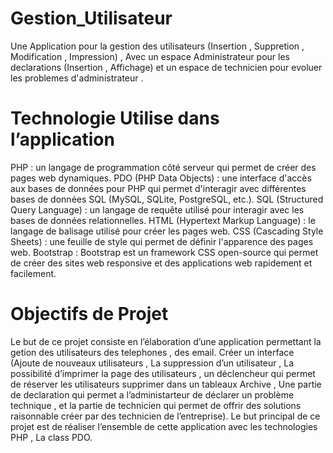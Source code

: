 # Gestion_Utilisateur
Une Application pour la gestion des utilisateurs (Insertion , Suppretion , Modification , Impression) , Avec un espace Administrateur pour les declarations (Insertion , Affichage) et un espace de technicien pour evoluer les problemes d'administrateur .

# Technologie Utilise dans l’application
PHP : un langage de programmation côté serveur qui permet de créer des pages web dynamiques.
PDO (PHP Data Objects) : une interface d'accès aux bases de données pour PHP qui permet d'interagir avec différentes bases de données SQL (MySQL, SQLite,            PostgreSQL, etc.).
SQL (Structured Query Language) : un langage de requête utilisé pour interagir avec les bases de données relationnelles.
HTML (Hypertext Markup Language) : le langage de balisage utilisé pour créer les pages web.
CSS (Cascading Style Sheets) : une feuille de style qui permet de définir l'apparence des pages web.
Bootstrap : Bootstrap est un framework CSS open-source qui permet de créer des sites web responsive et des applications web rapidement et facilement.
# Objectifs de Projet
Le but de ce projet consiste en l’élaboration d’une application permettant la getion des utilisateurs des telephones , des email.
 Créer un interface (Ajoute de nouveaux utilisateurs , La suppression d’un utilisateur , La possibilité d’imprimer la page des utilisateurs , un déclencheur     qui permet de réserver les utilisateurs supprimer dans un tableaux Archive ,  Une partie de declaration qui permet a l’administarteur  de déclarer un problème   technique , et la partie de technicien qui permet de offrir des solutions raisonnable créer par des technicien de l’entreprise).
Le but principal de ce projet est de réaliser l’ensemble de cette application avec les technologies PHP , La class PDO.

